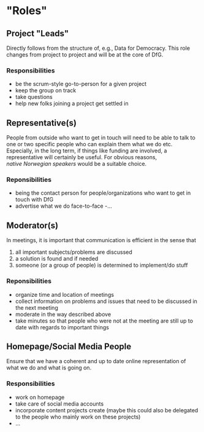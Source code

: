 # "Roles"

## Project "Leads"
Directly follows from the structure of, e.g., Data for Democracy. 
This role changes from project to project and will be at the core
of DfG.

### Responsibilities

 - be the scrum-style go-to-person for a given project
 - keep the group on track
 - take questions
 - help new folks joining a project get settled in 

## Representative(s)

People from outside who want
to get in touch will need to be
able to talk to one or two
specific people who can explain
them what we do etc. Especially, in
the long term, if things like
funding are involved, a
representative will certainly be
useful. For obvious reasons,  
*native Norwegian speakers* would be 
a suitable choice.

### Reponsibilities
- being the contact person for
people/organizations who
want to get in touch with DfG
- advertise what we do face-to-face
-...

## Moderator(s) 

In meetings, it is important that
communication is efficient in
the sense that
1. all important
subjects/problems are discussed
2. a solution is found and if needed
3. someone (or a group of
people) is determined to
implement/do stuff

### Reponsibilities

- organize time and location of
meetings
- collect information on
problems and issues that need
to be discussed in the next
meeting
- moderate in the way described above
- take minutes so that people
who were not at the meeting
are still up to date with regards
to important things

## Homepage/Social Media People

Ensure that we have a coherent and up to
date online representation of
what we do and what is going
on.

### Responsibilities

- work on homepage
- take care of social media accounts
- incorporate content projects
create (maybe this could also
be delegated to the people who
mainly work on these projects)
- ...
